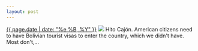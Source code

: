 ```yaml
---
layout: post
---
```


<p>
  <time><a href="/135">{{ page.date | date: "%e %B, %Y" }}</a></time>
  <a href="/135"><img src="{{ site.assets_url }}/135.jpg"/></a>
  <span>Hito Cajón. American citizens need to have Bolivian tourist visas to enter the country, which we didn't have. Most don't,...</span>
</p>
